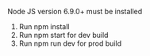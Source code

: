 Node JS version 6.9.0+ must be installed

1) Run npm install
2) Run npm start for dev build
3) Run npm run dev for prod build